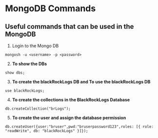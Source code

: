 # MongoDB Commands

## Useful commands that can be used in the MongoDB

1. Login to the Mongo DB 
```
mongosh -u <username> -p <password>
```

2. **To show the DBs**
```
show dbs;
```

3. **To create the blackRockLogs DB and To use the blackRockLogs DB**
```
use blackRockLogs;
```

4. **To create the collections in the BlackRockLogs Database**
```
db.createCollection("brLogs"); 
```

5. **To create the user and assign the database permission**
```
db.createUser({user:"bruser",pwd:"bruserpassword123",roles: [{ role: "readWrite", db: "blackRockLogs" }]}); 
```
